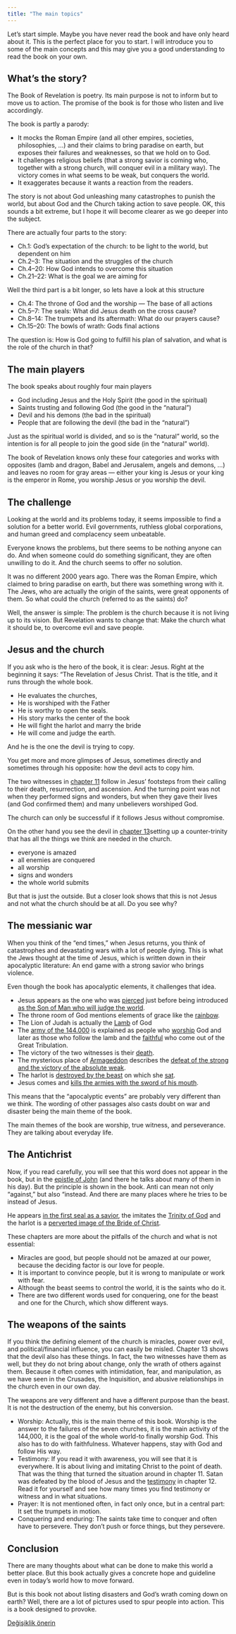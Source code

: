 ```yaml
---
title: "The main topics"
---
```



Let’s start simple. Maybe you have never read the book and have only heard about it. This is the perfect place for you to start. I will introduce you to some of the main concepts and this may give you a good understanding to read the book on your own.


## What’s the story?

<a name="e0bf"></a>
The Book of Revelation is poetry. Its main purpose is not to inform but to move us to action. The promise of the book is for those who listen and live accordingly.

The book is partly a parody:

- It mocks the Roman Empire (and all other empires, societies, philosophies, …) and their claims to bring paradise on earth, but exposes their failures and weaknesses, so that we hold on to God.
- It challenges religious beliefs (that a strong savior is coming who, together with a strong church, will conquer evil in a military way). The victory comes in what seems to be weak, but conquers the world.
- It exaggerates because it wants a reaction from the readers.


The story is not about God unleashing many catastrophes to punish the world, but about God and the Church taking action to save people. OK, this sounds a bit extreme, but I hope it will become clearer as we go deeper into the subject.

There are actually four parts to the story:

- Ch.1: God’s expectation of the church: to be light to the world, but dependent on him
- Ch.2–3: The situation and the struggles of the church
- Ch.4–20: How God intends to overcome this situation
- Ch.21–22: What is the goal we are aiming for


Well the third part is a bit longer, so lets have a look at this structure

- Ch.4: The throne of God and the worship — The base of all actions
- Ch.5–7: The seals: What did Jesus death on the cross cause?
- Ch.8–14: The trumpets and its aftermath: What do our prayers cause?
- Ch.15–20: The bowls of wrath: Gods final actions


The question is: How is God going to fulfill his plan of salvation, and what is the role of the church in that?


## The main players

<a name="1b32"></a>
The book speaks about roughly four main players

- God including Jesus and the Holy Spirit (the good in the spiritual)
- Saints trusting and following God (the good in the “natural”)
- Devil and his demons (the bad in the spiritual)
- People that are following the devil (the bad in the “natural”)


Just as the spiritual world is divided, and so is the “natural” world, so the intention is for all people to join the good side (in the “natural” world).

The book of Revelation knows only these four categories and works with opposites (lamb and dragon, Babel and Jerusalem, angels and demons, …) and leaves no room for gray areas — either your king is Jesus or your king is the emperor in Rome, you worship Jesus or you worship the devil.


## The challenge

<a name="99f1"></a>
Looking at the world and its problems today, it seems impossible to find a solution for a better world. Evil governments, ruthless global corporations, and human greed and complacency seem unbeatable.

Everyone knows the problems, but there seems to be nothing anyone can do. And when someone could do something significant, they are often unwilling to do it. And the church seems to offer no solution.

It was no different 2000 years ago. There was the Roman Empire, which claimed to bring paradise on earth, but there was something wrong with it. The Jews, who are actually the origin of the saints, were great opponents of them. So what could the church (referred to as the saints) do?

Well, the answer is simple: The problem is the church because it is not living up to its vision. But Revelation wants to change that: Make the church what it should be, to overcome evil and save people.


## Jesus and the church

<a name="9799"></a>
If you ask who is the hero of the book, it is clear: Jesus. Right at the beginning it says: “The Revelation of Jesus Christ. That is the title, and it runs through the whole book.

- He evaluates the churches,
- He is worshiped with the Father
- He is worthy to open the seals.
- His story marks the center of the book
- He will fight the harlot and marry the bride
- He will come and judge the earth.


And he is the one the devil is trying to copy.

You get more and more glimpses of Jesus, sometimes directly and sometimes through his opposite: how the devil acts to copy him.

The two witnesses in [chapter 11](https://www.bibleserver.com/NIV/Revelation11) follow in Jesus’ footsteps from their calling to their death, resurrection, and ascension. And the turning point was not when they performed signs and wonders, but when they gave their lives (and God confirmed them) and many unbelievers worshiped God.

The church can only be successful if it follows Jesus without compromise.

On the other hand you see the devil in [chapter 13](https://www.bibleserver.com/NIV/Revelation13)setting up a counter-trinity that has all the things we think are needed in the church.

- everyone is amazed
- all enemies are conquered
- all worship
- signs and wonders
- the whole world submits


But that is just the outside. But a closer look shows that this is not Jesus and not what the church should be at all. Do you see why?


## The messianic war

<a name="6277"></a>
When you think of the “end times,” when Jesus returns, you think of catastrophes and devastating wars with a lot of people dying. This is what the Jews thought at the time of Jesus, which is written down in their apocalyptic literature: An end game with a strong savior who brings violence.

Even though the book has apocalyptic elements, it challenges that idea.

- Jesus appears as the one who was [pierced](https://www.bibleserver.com/NIV/Revelation1%3A7) just before being introduced [as the Son of Man who will judge the world](https://www.bibleserver.com/NIV/Revelation1%3A12-16).
- The throne room of God mentions elements of grace like the [rainbow](https://www.bibleserver.com/NIV/Revelation4%3A3).
- The Lion of Judah is actually the [Lamb](https://www.bibleserver.com/NIV/Revelation5%3A5-6) of God
- The [army of the 144.000](https://www.bibleserver.com/NIV/Revelation7%3A4-8) is explained as people who [worship](https://www.bibleserver.com/NIV/Revelation7%3A9-10) God and later as those who follow the lamb and the [faithful](https://www.bibleserver.com/NIV/Revelation14%3A1-5) who come out of the Great Tribulation.
- The victory of the two witnesses is their [death](https://www.bibleserver.com/NIV/Revelation11%3A7-13).
- The mysterious place of [Armageddon](https://www.bibleserver.com/NIV/Revelation16%3A14) describes the [defeat of the strong and the victory of the absolute weak](../../../content/bowls/expl/the-key-to-armageddon).
- The harlot is [destroyed by the beast](https://www.bibleserver.com/NIV/Revelation17%3A16) on which she [sat](https://www.bibleserver.com/NIV/Revelation17%3A3).
- Jesus comes and [kills the armies with the sword of his mouth](https://www.bibleserver.com/NIV/Revelation19%3A21).


This means that the “apocalyptic events” are probably very different than we think. The wording of other passages also casts doubt on war and disaster being the main theme of the book.

The main themes of the book are worship, true witness, and perseverance. They are talking about everyday life.


## The Antichrist

<a name="dd7a"></a>
Now, if you read carefully, you will see that this word does not appear in the book, but in the [epistle of John](https://www.bibleserver.com/NIV/1%20John2%3A18) (and there he talks about many of them in his day). But the principle is shown in the book. Anti can mean not only “against,” but also “instead. And there are many places where he tries to be instead of Jesus.

He appears [in the first seal as a savior](https://www.bibleserver.com/NIV/Revelation6%3A1-2), the imitates the [Trinity of God](https://www.bibleserver.com/NIV/Revelation13) and the harlot is a [perverted image of the Bride of Christ](https://www.bibleserver.com/NIV/Revelation17%3A1-6).

These chapters are more about the pitfalls of the church and what is not essential:

- Miracles are good, but people should not be amazed at our power, because the deciding factor is our love for people.
- It is important to convince people, but it is wrong to manipulate or work with fear.
- Although the beast seems to control the world, it is the saints who do it.
- There are two different words used for conquering, one for the beast and one for the Church, which show different ways.



## The weapons of the saints

<a name="1077"></a>
If you think the defining element of the church is miracles, power over evil, and political/financial influence, you can easily be misled. Chapter 13 shows that the devil also has these things. In fact, the two witnesses have them as well, but they do not bring about change, only the wrath of others against them. Because it often comes with intimidation, fear, and manipulation, as we have seen in the Crusades, the Inquisition, and abusive relationships in the church even in our own day.

The weapons are very different and have a different purpose than the beast. It is not the destruction of the enemy, but his conversion.

- Worship: Actually, this is the main theme of this book. Worship is the answer to the failures of the seven churches, it is the main activity of the 144,000, it is the goal of the whole world-to finally worship God. This also has to do with faithfulness. Whatever happens, stay with God and follow His way.
- Testimony: If you read it with awareness, you will see that it is everywhere. It is about living and imitating Christ to the point of death. That was the thing that turned the situation around in chapter 11. Satan was defeated by the blood of Jesus and the [testimony](https://www.bibleserver.com/NIV/Revelation12%3A11) in chapter 12. Read it for yourself and see how many times you find testimony or witness and in what situations.
- Prayer: It is not mentioned often, in fact only once, but in a central part: It set the trumpets in motion.
- Conquering and enduring: The saints take time to conquer and often have to persevere. They don’t push or force things, but they persevere.



## Conclusion

<a name="5eda"></a>
There are many thoughts about what can be done to make this world a better place. But this book actually gives a concrete hope and guideline even in today’s world how to move forward.

But is this book not about listing disasters and God’s wrath coming down on earth? Well, there are a lot of pictures used to spur people into action. This is a book designed to provoke.






[Değişiklik önerin](https://github.com/revelation-today/revelation-today/blob/main/exampleSite/content/docs/gen/overview/appl/the-main-topics.md)

